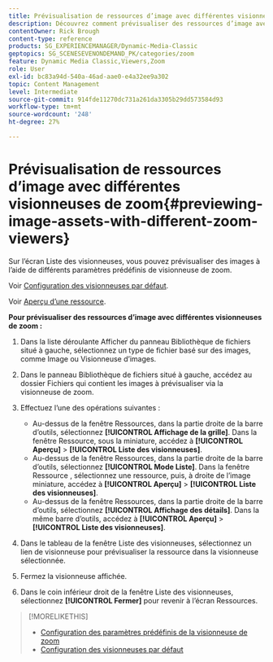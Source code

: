 ```yaml
---
title: Prévisualisation de ressources d’image avec différentes visionneuses de zoom
description: Découvrez comment prévisualiser des ressources d’image avec différentes visionneuses de zoom dans Adobe Dynamic Media Classic.
contentOwner: Rick Brough
content-type: reference
products: SG_EXPERIENCEMANAGER/Dynamic-Media-Classic
geptopics: SG_SCENESEVENONDEMAND_PK/categories/zoom
feature: Dynamic Media Classic,Viewers,Zoom
role: User
exl-id: bc83a94d-540a-46ad-aae0-e4a32ee9a302
topic: Content Management
level: Intermediate
source-git-commit: 914fde11270dc731a261da3305b29dd573584d93
workflow-type: tm+mt
source-wordcount: '248'
ht-degree: 27%

---
```


# Prévisualisation de ressources d’image avec différentes visionneuses de zoom{#previewing-image-assets-with-different-zoom-viewers}

Sur l’écran Liste des visionneuses, vous pouvez prévisualiser des images à l’aide de différents paramètres prédéfinis de visionneuse de zoom.

Voir [Configuration des visionneuses par défaut](application-setup.md#configuring_default_viewers).

Voir [Aperçu d’une ressource](previewing-asset.md#previewing_an_asset).

**Pour prévisualiser des ressources d’image avec différentes visionneuses de zoom :**

1. Dans la liste déroulante Afficher du panneau Bibliothèque de fichiers situé à gauche, sélectionnez un type de fichier basé sur des images, comme Image ou Visionneuse d’images.
1. Dans le panneau Bibliothèque de fichiers situé à gauche, accédez au dossier Fichiers qui contient les images à prévisualiser via la visionneuse de zoom.
1. Effectuez l’une des opérations suivantes :

   * Au-dessus de la fenêtre Ressources, dans la partie droite de la barre d’outils, sélectionnez **[!UICONTROL Affichage de la grille]**. Dans la fenêtre Ressource, sous la miniature, accédez à **[!UICONTROL Aperçu]** > **[!UICONTROL Liste des visionneuses]**.
   * Au-dessus de la fenêtre Ressources, dans la partie droite de la barre d’outils, sélectionnez **[!UICONTROL Mode Liste]**. Dans la fenêtre Ressource , sélectionnez une ressource, puis, à droite de l’image miniature, accédez à **[!UICONTROL Aperçu]** > **[!UICONTROL Liste des visionneuses]**.
   * Au-dessus de la fenêtre Ressources, dans la partie droite de la barre d’outils, sélectionnez **[!UICONTROL Affichage des détails]**. Dans la même barre d’outils, accédez à **[!UICONTROL Aperçu]** > **[!UICONTROL Liste des visionneuses]**.

1. Dans le tableau de la fenêtre Liste des visionneuses, sélectionnez un lien de visionneuse pour prévisualiser la ressource dans la visionneuse sélectionnée.
1. Fermez la visionneuse affichée.
1. Dans le coin inférieur droit de la fenêtre Liste des visionneuses, sélectionnez **[!UICONTROL Fermer]** pour revenir à l’écran Ressources.

>[!MORELIKETHIS]
>
>* [Configuration des paramètres prédéfinis de la visionneuse de zoom](setting-zoom-viewer-presets.md#setting_up_zoom_viewer_presets)
>* [Configuration des visionneuses par défaut](application-setup.md#configuring_default_viewers)
